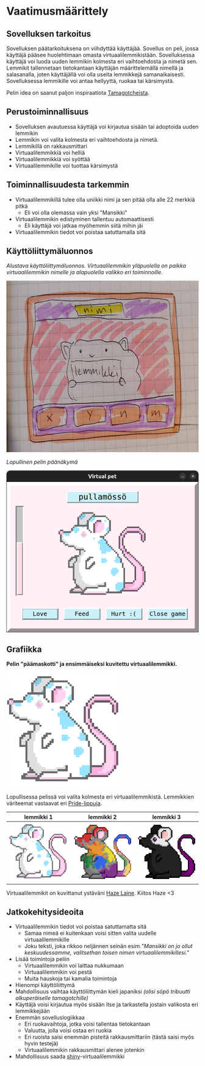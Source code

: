 # Vaatimusmäärittely

## Sovelluksen tarkoitus
Sovelluksen päätarkoituksena on viihdyttää käyttäjää. Sovellus on peli, jossa käyttäjä pääsee huolehtimaan omasta virtuaalilemmikistään. Sovelluksessa käyttäjä voi luoda uuden lemmikin kolmesta eri vaihtoehdosta ja nimetä sen. Lemmikit tallennetaan tietokantaan käyttäjän määrittelemällä nimellä ja salasanalla, joten käyttäjällä voi olla useita lemmikkejä samanaikaisesti. Sovelluksessa lemmikille voi antaa hellyyttä, ruokaa tai kärsimystä.

Pelin idea on saanut paljon inspiraatiota [Tamagotcheista](https://fi.wikipedia.org/wiki/Tamagotchi).

## Perustoiminnallisuus
- Sovelluksen avautuessa käyttäjä voi kirjautua sisään tai adoptoida uuden lemmikin
- Lemmikin voi valita kolmesta eri vaihtoehdosta ja nimetä.
- Lemmikillä on rakkausmittari
- Virtuaalilemmikkiä voi helliä
- Virtuaalilemmikkiä voi syöttää
- Virtuaalilemmikille voi tuottaa kärsimystä

## Toiminnallisuudesta tarkemmin
- Virtuaalilemmikillä tulee olla uniikki nimi ja sen pitää olla alle 22 merkkiä pitkä
  - Eli voi olla olemassa vain yksi "Mansikki"
- Virtuaalilemmikin edistyminen tallentuu automaattisesti
  - Eli käyttäjä voi jatkaa myöhemmin siitä mihin jäi
- Virtuaalilemmikin tiedot voi poistaa satuttamalla sitä

## Käyttöliittymäluonnos
*Alustava käyttöliittymäluonnos. Virtuaalilemmikin yläpuolella on paikka virtuaalilemmikin nimelle ja alapuolella valikko eri toiminnoille.*

<img src="https://github.com/macabre-cs/ot-harjoitustyo/blob/master/dokumentaatio/kuvat/alustava_kayttoliittyma.png" alt="Kuva alustavasta käyttöliittymäluonnoksesta. Kuvassa on kissaa muistuttava virtuaalilemmikki, jonka yläpuolella on paikka virtuaalilemmikin nimelle ja alapuolella valikko eri toiminnoista." width="635" height="449">


*Lopullinen pelin päänäkymä*

<img src="https://github.com/macabre-cs/ot-harjoitustyo/blob/master/dokumentaatio/kuvat/main_view2.png" alt="Kuva päänäkymästä.">

## Grafiikka

**Pelin "päämaskotti" ja ensimmäiseksi kuvitettu virtuaalilemmikki.**

<img src="https://github.com/macabre-cs/ot-harjoitustyo/blob/master/dokumentaatio/kuvat/Rotta_Otus_300x300.png" alt="Kuva virtuaalilemmikistä. Virtuaalilemmikki muistuttaa ulkomuodoltaan rottaa. Virtuaalilemmikillä on valkoinen turkki, jossa on sinisiä laikkuja ja sillä on vaaleanpunainen häntä.">

Lopullisessa pelissä voi valita kolmesta eri virtuaalilemmikistä. Lemmikkien väriteemat vastaavat eri [Pride-lippuja](https://fi.wikipedia.org/wiki/LGBTQ%2B-symbolit#Liput).

lemmikki 1 | lemmikki 2 | lemmikki 3
--- | --- | ---
![trans-lipun värinen lemmikki](https://github.com/macabre-cs/ot-harjoitustyo/blob/master/data/graphics/Rotta_Otus_300x300.png) | ![pride-lipun värinen lemmikki](https://github.com/macabre-cs/ot-harjoitustyo/blob/master/data/graphics/Homo_Rotta_Otus_300x300.png) | ![ace-lipun värinen lemmikki](https://github.com/macabre-cs/ot-harjoitustyo/blob/master/data/graphics/Ace_Rotta_Otus_300x300.png)

Virtuaalilemmikit on kuvittanut ystäväni [Haze Laine](https://www.instagram.com/hasuart_/). Kiitos Haze <3

## Jatkokehitysideoita
- Virtuaalilemmikin tiedot voi poistaa satuttamatta sitä
  - Samaa nimeä ei kuitenkaan voisi sitten valita uudelle virtuaalilemmikille
  - Joku teksti, joka rikkoo neljännen seinän esim.*"Mansikki on jo ollut keskuudessamme, valitsethan toisen nimen virtuaalilemmikillesi."*
- Lisää toimintoja peliin
  - Virtuaalilemmikin voi laittaa nukkumaan
  - Virtuaalilemmikin voi pestä
  - Muita hauskoja tai kamalia toimintoja
- Hienompi käyttöliittymä
- Mahdollisuus vaihtaa käyttöliittymän kieli japaniksi *(olisi söpö tribuutti alkuperäiselle tamagotchille)*
- Käyttäjä voisi kirjautua myös sisään itse ja tarkastella jostain valikosta eri lemmikkejään
- Enemmän sovelluslogiikkaa
  - Eri ruokavaihtoja, jotka voisi tallentaa tietokantaan
  - Valuutta, jolla voisi ostaa eri ruokia
  - Eri ruoista saisi enemmän pisteitä rakkausmittariin (tästä saisi myös hyvin testejä)
  - Virtuaalilemmikin rakkausmittari alenee jotenkin
- Mahdollisuus saada [shiny](https://bulbapedia.bulbagarden.net/wiki/Shiny_Pok%C3%A9mon)-virtuaalilemmikki
